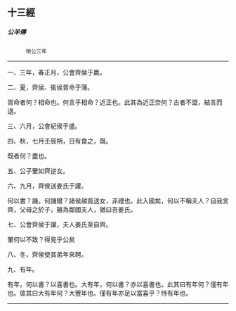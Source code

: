 

## 十三經

##### 公羊傳
　　　`桓公三年`

* * *

一、三年，春正月，公會齊侯于嬴。

二、夏，齊侯、衞侯胥命于蒲。

胥命者何？相命也。何言乎相命？近正也。此其為近正奈何？古者不盟，結言而退。

三、六月，公會紀侯于盛。

四、秋，七月壬辰朔，日有食之，既。

既者何？盡也。

五、公子翬如齊逆女。

六、九月，齊侯送姜氏于讙。

何以書？譏。何譏爾？諸侯越竟送女，非禮也。此入國矣，何以不稱夫人？自我言齊，父母之於子，雖為鄰國夫人，猶曰吾姜氏。

七、公會齊侯于讙，夫人姜氏至自齊。

翬何以不致？得見乎公矣

八、冬，齊侯使其弟年來聘。

九、有年。

有年，何以書？以喜書也。大有年，何以書？亦以喜書也。此其曰有年何？僅有年也。彼其曰大有年何？大豐年也。僅有年亦足以當喜乎？恃有年也。

* * *


